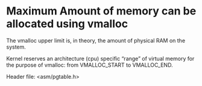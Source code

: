 Maximum Amount of memory can be allocated using vmalloc
============================================================

The vmalloc upper limit is, in theory, the amount of physical RAM on the system.

Kernel reserves an architecture (cpu) specific “range” of virtual memory for the purpose of vmalloc: from VMALLOC_START to VMALLOC_END.

Header file: <asm/pgtable.h>
